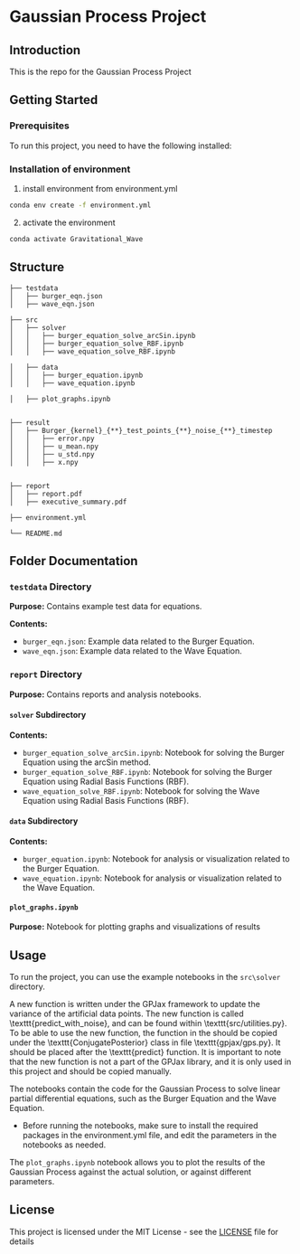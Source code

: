 # Gaussian Process Project

## Introduction
This is the repo for the Gaussian Process Project

## Getting Started

### Prerequisites
To run this project, you need to have the following installed:

### Installation of environment
1. install environment from environment.yml
```bash
conda env create -f environment.yml
```

2. activate the environment
```bash
conda activate Gravitational_Wave
```

## Structure
```
├── testdata
│   ├── burger_eqn.json
│   ├── wave_eqn.json

├── src
│   ├── solver
│   │   ├── burger_equation_solve_arcSin.ipynb
│   │   ├── burger_equation_solve_RBF.ipynb
│   │   ├── wave_equation_solve_RBF.ipynb

│   ├── data
│   │   ├── burger_equation.ipynb
│   │   ├── wave_equation.ipynb

│   ├── plot_graphs.ipynb


├── result
│   ├── Burger_{kernel}_{**}_test_points_{**}_noise_{**}_timestep
│   │   ├── error.npy
│   │   ├── u_mean.npy
│   │   ├── u_std.npy
│   │   ├── x.npy


├── report
│   ├── report.pdf
│   ├── executive_summary.pdf

├── environment.yml

└── README.md

```

## Folder Documentation

### `testdata` Directory

**Purpose:**
Contains example test data for equations.

**Contents:**
- `burger_eqn.json`: Example data related to the Burger Equation.
- `wave_eqn.json`: Example data related to the Wave Equation.

### `report` Directory

**Purpose:**
Contains reports and analysis notebooks.

#### `solver` Subdirectory

**Contents:**
- `burger_equation_solve_arcSin.ipynb`: Notebook for solving the Burger Equation using the arcSin method.
- `burger_equation_solve_RBF.ipynb`: Notebook for solving the Burger Equation using Radial Basis Functions (RBF).
- `wave_equation_solve_RBF.ipynb`: Notebook for solving the Wave Equation using Radial Basis Functions (RBF).

#### `data` Subdirectory

**Contents:**
- `burger_equation.ipynb`: Notebook for analysis or visualization related to the Burger Equation.
- `wave_equation.ipynb`: Notebook for analysis or visualization related to the Wave Equation.

#### `plot_graphs.ipynb`

**Purpose:**
Notebook for plotting graphs and visualizations of results


## Usage
To run the project, you can use the example notebooks in the `src\solver` directory.

A new function is written under the GPJax framework to update the variance of the artificial data points. The new function is called \texttt{predict\_with\_noise}, and can be found within \texttt{src/utilities.py}.
To be able to use the new function, the function in the should be copied under the \texttt{ConjugatePosterior} class in file \texttt{gpjax/gps.py}. It should be placed after the \texttt{predict} function. It is important to note that the new function is not a part of the GPJax library, and it is only used in this project and should be copied manually.

The notebooks contain the code for the Gaussian Process to solve linear partial differential equations, such as the Burger Equation and the Wave Equation.
- Before running the notebooks, make sure to install the required packages in the environment.yml file, and edit the parameters in the notebooks as needed.

The `plot_graphs.ipynb` notebook allows you to plot the results of the Gaussian Process against the actual solution, or against different parameters.


## License
This project is licensed under the MIT License - see the [LICENSE](LICENSE) file for details


